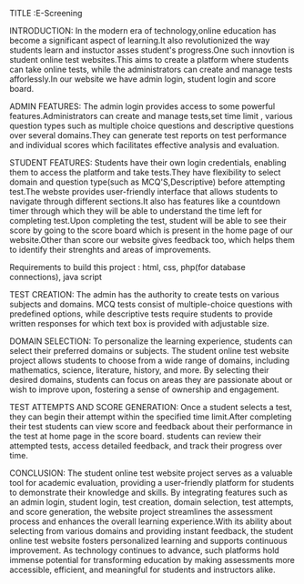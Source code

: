 TITLE :E-Screening

INTRODUCTION:
In the modern era of technology,online education has become a significant aspect of learning.It also revolutionized the way students learn and instuctor asses student's progress.One such innovtion is student online test websites.This aims to create a platform where students can take online tests, while the administrators can create and manage tests afforlessly.In our website we have admin login, student login and score board.

ADMIN FEATURES:
The admin login provides access to some powerful features.Administrators can create and manage tests,set time limit , various question types such as multiple choice questions and descriptive questions over several domains.They can generate test reports on test performance and individual scores which facilitates effective analysis and evaluation.

STUDENT FEATURES:
Students have their own login credentials, enabling them to access the platform and take tests.They have flexibility to select domain and question type(such as MCQ'S,Descriptive) before attempting test.The webste provides user-friendly interface that allows students to navigate through different sections.It also has features like a countdown timer through which they will be able to understand the time left for completing test.Upon completing the test, student will be able to see their score by going to the score board which is present in the home page of our website.Other than score our website gives feedback too, which helps them to identify their strenghts and areas of improvements.

Requirements to build this project : html, css, php(for database connections), java script

TEST CREATION:
The admin has the authority to create tests on various subjects and domains. MCQ tests consist of multiple-choice questions with predefined options, while descriptive tests require students to provide written responses for which text box is provided with adjustable size.

DOMAIN SELECTION:
To personalize the learning experience, students can select their preferred domains or subjects. The student online test website project allows students to choose from a wide range of domains, including mathematics, science, literature, history, and more. By selecting their desired domains, students can focus on areas they are passionate about or wish to improve upon, fostering a sense of ownership and engagement.

TEST ATTEMPTS AND SCORE GENERATION:
Once a student selects a test, they can begin their attempt within the specified time limit.After completing their test students can view score and feedback about their performance in the test at home page in the score board. students can review their attempted tests, access detailed feedback, and track their progress over time.

CONCLUSION:
The student online test website project serves as a valuable tool for academic evaluation, providing a user-friendly platform for students to demonstrate their knowledge and skills. By integrating features such as an admin login, student login, test creation, domain selection, test attempts, and score generation, the website project streamlines the assessment process and enhances the overall learning experience.With its ability about selecting from various domains and providing instant feedback, the student online test website fosters personalized learning and supports continuous improvement. As technology continues to advance, such platforms hold immense potential for transforming education by making assessments more accessible, efficient, and meaningful for students and instructors alike.
